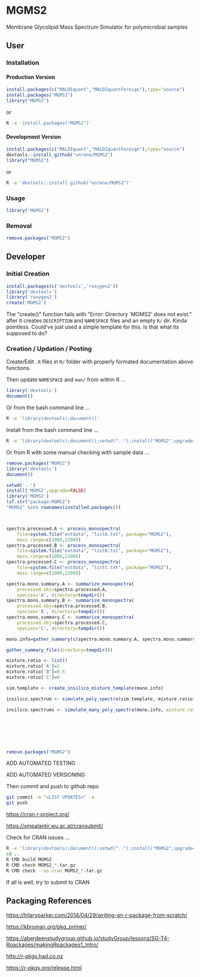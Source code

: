 # MGMS2

Membrane Glycolipid Mass Spectrum Simulator for polymicrobial samples


##	User


###	Installation


####	Production Version

```R
install.packages(c("MALDIquant","MALDIquantForeign"),type="source")
install.packages("MGMS2")
library("MGMS2")
```
or
```BASH
R -e 'install.packages("MGMS2")'
```

####	Development Version

```R
install.packages(c("MALDIquant","MALDIquantForeign"),type="source")
devtools::install_github("unreno/MGMS2")
library("MGMS2")
```
or
```BASH
R -e 'devtools::install_github("unreno/MGMS2")'
```




###	Usage

```R
library('MGMS2')
```


###	Removal

```R
remove.packages("MGMS2")
```








##	Developer

###	Initial Creation

```R
install.packages(c('devtools','roxygen2'))
library('devtools')
library('roxygen2')
create('MGMS2')
```

The "create()" function fails with "Error: Directory 'MGMS2' does not exist." after 
it creates `DESCRIPTION` and `NAMESPACE` files and an empty `R/` dir. Kinda pointless.
Could've just used a simple template for this.
Is that what its supposed to do?



###	Creation / Updation / Posting

Create/Edit `.R` files in `R/` folder with properly formated documentation above functions.

Then update `NAMESPACE` and `man/` from within R ...

```R
library('devtools')
document()
```

Or from the bash command line ...
```BASH
R -e 'library(devtools);document()'
```


Install from the bash command line ...
```BASH
R -e 'library(devtools);document();setwd("..");install("MGMS2",upgrade=FALSE)'
```






Or from R with some manual checking with sample data ...
```R
remove.packages("MGMS2")
library('devtools')
document()

setwd('..')
install('MGMS2',upgrade=FALSE)
library('MGMS2')
lsf.str("package:MGMS2")
"MGMS2" %in% rownames(installed.packages())



spectra.processed.A <- process_monospectra(
	file=system.file("extdata", "listA.txt", package="MGMS2"),
	mass.range=c(1000,2200))
spectra.processed.B <- process_monospectra(
	file=system.file("extdata", "listB.txt", package="MGMS2"),
	mass.range=c(1000,2200))
spectra.processed.C <- process_monospectra(
	file=system.file("extdata", "listC.txt", package="MGMS2"),
	mass.range=c(1000,2200))

spectra.mono.summary.A <- summarize_monospectra(
	processed.obj=spectra.processed.A,
	species='A', directory=tempdir())
spectra.mono.summary.B <- summarize_monospectra(
	processed.obj=spectra.processed.B,
	species='B', directory=tempdir())
spectra.mono.summary.C <- summarize_monospectra(
	processed.obj=spectra.processed.C,
	species='C', directory=tempdir())

mono.info=gather_summary(c(spectra.mono.summary.A, spectra.mono.summary.B, spectra.mono.summary.C))

gather_summary_file(directory=tempdir())

mixture.ratio <- list()
mixture.ratio['A']=1
mixture.ratio['B']=0.5
mixture.ratio['C']=0

sim.template <- create_insilico_mixture_template(mono.info)

insilico.spectrum <- simulate_poly_spectra(sim.template, mixture.ratio)

insilico.spectrums <- simulate_many_poly_spectra(mono.info, mixture.ratio=mixture.ratio, nsim=10 )







remove.packages("MGMS2")
```





ADD AUTOMATED TESTING

ADD AUTOMATED VERSIONING







Then commit and push to github repo
```BASH
git commit -m "<LIST UPDATES>" -a
git push
```



https://cran.r-project.org/

https://xmpalantir.wu.ac.at/cransubmit/

Check for CRAN issues ...
```BASH
R -e 'library(devtools);document();setwd("..");install("MGMS2",upgrade=FALSE)'
cd ..
R CMD build MGMS2
R CMD check MGMS2_*.tar.gz
R CMD check --as-cran MGMS2_*.tar.gz
```

If all is well, try to submit to CRAN




##	Packaging References

https://hilaryparker.com/2014/04/29/writing-an-r-package-from-scratch/

https://kbroman.org/pkg_primer/

https://aberdeenstudygroup.github.io/studyGroup/lessons/SG-T4-Rpackages/makingRpackages1_Intro/

http://r-pkgs.had.co.nz

https://r-pkgs.org/release.html



